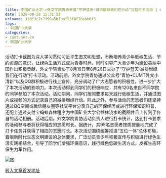 ```yaml
---
title: 中国矿业大学->外文学院青协开展“守护蓝天·减排增绿我们在行动”公益打卡活动 | cumt.net.cn
date: 2020-08-28 15:31:53
urlname: 130f3c7c7f99a5b7baf93f8f70abb6f5
tags: 
- 中国矿业大学
categories:
- cumt.net.cn
- 中国矿业大学
---
```

活动打卡截图为深入学习贯彻习近平生态文明思想，不断培养青少年低碳生活、节约资源的意识，让绿色生活方式成为青春时尚，同时引导广大青少年为建设美丽中国作出积极贡献，外文学院青协于8月19日至8月26日举办了“守护蓝天·减排增绿我们在行动”打卡活动。活动前期，外文学院青协通过公众号“青协•CUMT外文小清新”以及QQ群积极进行线上宣传，充分调动了广大志愿者的积极性，进一步扩大了本次活动的影响力。本次活动得到同学们的积极响应，共有120名来自不同学院的同学参加了本次活动。活动期间，同学们按照要求每天践行低碳生活，并通过图片或视频的方式记录自己的减排增绿行动。除此之外，参与活动的志愿者们还坚持通过QQ空间或微信朋友圈等社交平台分享自己的环保经历或进行环保知识科普，还配上通过支付宝蚂蚁森林程序为中国矿业大学公益林浇水的截图并且上传到了各自的活动相册。活动后期，外文学院青协活动负责人进行打卡统计，达到打卡要求的活动参与者将获得相应的志愿时长。据统计，共95名志愿者按质按量地完成了打卡任务并获得了相应的志愿时长。本次活动围绕统筹推进“五位一体”总体布局，着眼新时代生态文明建设的总体要求，广泛动员青少年积极宣传与积极进行绿色生活实践相结合，引导了同学们增强环保意识，践行绿色低碳生活方式，发挥生态环保生力军作用。

![图](http://xwzx.cumt.edu.cn/_upload/article/images/b0/9c/eff04f5948b6a748d168b770ffb6/51711021-8f3e-4529-b9d2-86199b691fbf.jpg)

[转入文章首发地址](http://xwzx.cumt.edu.cn/c0/a7/c523a573607/page.htm)